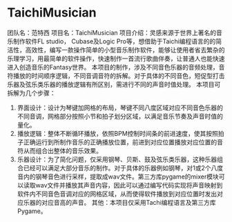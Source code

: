 # TaichiMusician
 团队名：范特西
 项目名：TaichiMusician
 项目介绍：灵感来源于世界上著名的音乐制作软件FL studio， Cubase及Logic Pro等，想借助于Taichi编程语言的的简洁性，高效性，编写一款操作简单的小型音乐制作软件，能够让使用者省去繁杂的乐理学习，用最简单的软件操作，快速制作一首流行歌曲伴奏，让普通人也能快速进入创造音乐的Fantasy世界。
 本项目的制作，涉及不同音色乐器的音频处理，音符播放的时间顺序逻辑，不同音调音符的拆解。对于具体的不同音色，短促型打击乐器及弦乐类乐器的播放逻辑有所区别，需进行不同的声音时值处理。
 本项目可拆解为几个步骤：
 1. 界面设计：设计为琴键加网格的布局，琴键不同八度区域对应不同音色乐器的不同音调，网格部分按照小节和拍子划分区域，以满足音乐节奏及声音时值的量化。
 2. 播放逻辑：整体不断循环播放，依照BPM控制时间条的前进速度，使其按照拍子正确运行到所制作音乐的正确播放位置，前进到对应位置播放对应位置的音符从而组合出整体的音乐效果。
 3. 乐器设计：为了简化问题，仅采用钢琴、贝斯、鼓及弦乐类乐器，这种乐器组合已经可以满足大部分音乐的制作。对于具体的乐器例如钢琴，对1或2个八度音内的钢琴音色进行采样，提取成wav文件。第三方库pygame的mixer模块可以读取wav文件并播放其声音内容，因此可以通过编写代码实现将声音映射到软件内不同音色音调对应的网格区域，从而使得软件播放到对应位置时发出对应乐器的对应音高的声音。
 其他：本项目仅采用Tachi编程语言及第三方库Pygame。
